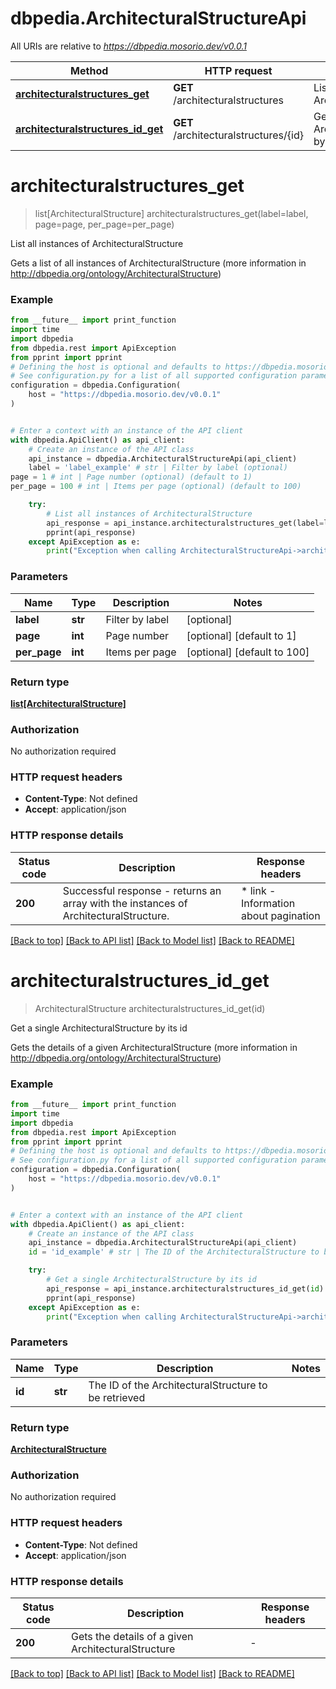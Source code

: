 # dbpedia.ArchitecturalStructureApi

All URIs are relative to *https://dbpedia.mosorio.dev/v0.0.1*

Method | HTTP request | Description
------------- | ------------- | -------------
[**architecturalstructures_get**](ArchitecturalStructureApi.md#architecturalstructures_get) | **GET** /architecturalstructures | List all instances of ArchitecturalStructure
[**architecturalstructures_id_get**](ArchitecturalStructureApi.md#architecturalstructures_id_get) | **GET** /architecturalstructures/{id} | Get a single ArchitecturalStructure by its id


# **architecturalstructures_get**
> list[ArchitecturalStructure] architecturalstructures_get(label=label, page=page, per_page=per_page)

List all instances of ArchitecturalStructure

Gets a list of all instances of ArchitecturalStructure (more information in http://dbpedia.org/ontology/ArchitecturalStructure)

### Example

```python
from __future__ import print_function
import time
import dbpedia
from dbpedia.rest import ApiException
from pprint import pprint
# Defining the host is optional and defaults to https://dbpedia.mosorio.dev/v0.0.1
# See configuration.py for a list of all supported configuration parameters.
configuration = dbpedia.Configuration(
    host = "https://dbpedia.mosorio.dev/v0.0.1"
)


# Enter a context with an instance of the API client
with dbpedia.ApiClient() as api_client:
    # Create an instance of the API class
    api_instance = dbpedia.ArchitecturalStructureApi(api_client)
    label = 'label_example' # str | Filter by label (optional)
page = 1 # int | Page number (optional) (default to 1)
per_page = 100 # int | Items per page (optional) (default to 100)

    try:
        # List all instances of ArchitecturalStructure
        api_response = api_instance.architecturalstructures_get(label=label, page=page, per_page=per_page)
        pprint(api_response)
    except ApiException as e:
        print("Exception when calling ArchitecturalStructureApi->architecturalstructures_get: %s\n" % e)
```

### Parameters

Name | Type | Description  | Notes
------------- | ------------- | ------------- | -------------
 **label** | **str**| Filter by label | [optional] 
 **page** | **int**| Page number | [optional] [default to 1]
 **per_page** | **int**| Items per page | [optional] [default to 100]

### Return type

[**list[ArchitecturalStructure]**](ArchitecturalStructure.md)

### Authorization

No authorization required

### HTTP request headers

 - **Content-Type**: Not defined
 - **Accept**: application/json

### HTTP response details
| Status code | Description | Response headers |
|-------------|-------------|------------------|
**200** | Successful response - returns an array with the instances of ArchitecturalStructure. |  * link - Information about pagination <br>  |

[[Back to top]](#) [[Back to API list]](../README.md#documentation-for-api-endpoints) [[Back to Model list]](../README.md#documentation-for-models) [[Back to README]](../README.md)

# **architecturalstructures_id_get**
> ArchitecturalStructure architecturalstructures_id_get(id)

Get a single ArchitecturalStructure by its id

Gets the details of a given ArchitecturalStructure (more information in http://dbpedia.org/ontology/ArchitecturalStructure)

### Example

```python
from __future__ import print_function
import time
import dbpedia
from dbpedia.rest import ApiException
from pprint import pprint
# Defining the host is optional and defaults to https://dbpedia.mosorio.dev/v0.0.1
# See configuration.py for a list of all supported configuration parameters.
configuration = dbpedia.Configuration(
    host = "https://dbpedia.mosorio.dev/v0.0.1"
)


# Enter a context with an instance of the API client
with dbpedia.ApiClient() as api_client:
    # Create an instance of the API class
    api_instance = dbpedia.ArchitecturalStructureApi(api_client)
    id = 'id_example' # str | The ID of the ArchitecturalStructure to be retrieved

    try:
        # Get a single ArchitecturalStructure by its id
        api_response = api_instance.architecturalstructures_id_get(id)
        pprint(api_response)
    except ApiException as e:
        print("Exception when calling ArchitecturalStructureApi->architecturalstructures_id_get: %s\n" % e)
```

### Parameters

Name | Type | Description  | Notes
------------- | ------------- | ------------- | -------------
 **id** | **str**| The ID of the ArchitecturalStructure to be retrieved | 

### Return type

[**ArchitecturalStructure**](ArchitecturalStructure.md)

### Authorization

No authorization required

### HTTP request headers

 - **Content-Type**: Not defined
 - **Accept**: application/json

### HTTP response details
| Status code | Description | Response headers |
|-------------|-------------|------------------|
**200** | Gets the details of a given ArchitecturalStructure |  -  |

[[Back to top]](#) [[Back to API list]](../README.md#documentation-for-api-endpoints) [[Back to Model list]](../README.md#documentation-for-models) [[Back to README]](../README.md)


